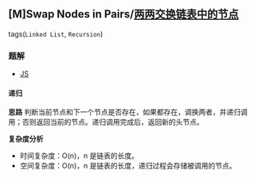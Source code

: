 ## [M]Swap Nodes in Pairs/[两两交换链表中的节点](https://leetcode-cn.com/problems/swap-nodes-in-pairs/)
tags(`Linked List`, `Recursion`)

### 题解
+ [JS](../../js/128/24.js)

#### 递归
**思路**
判断当前节点和下一个节点是否存在，如果都存在，调换两者，并递归调用；否则返回当前的节点。递归调用完成后，返回新的头节点。  

**复杂度分析**
+ 时间复杂度：O(n)，n 是链表的长度。
+ 空间复杂度：O(n)，n 是链表的长度，递归过程会存储被调用的节点。